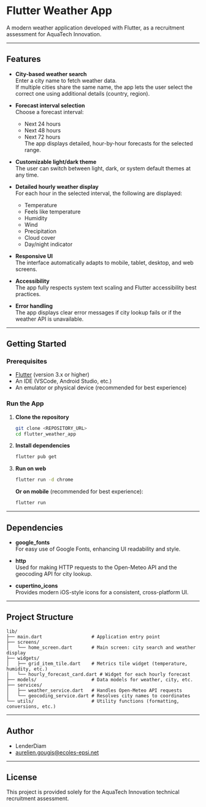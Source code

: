 # Flutter Weather App

A modern weather application developed with Flutter, as a recruitment assessment for AquaTech Innovation.

---

## Features

- **City-based weather search**  
  Enter a city name to fetch weather data.  
  If multiple cities share the same name, the app lets the user select the correct one using additional details (country, region).

- **Forecast interval selection**  
  Choose a forecast interval:
    - Next 24 hours
    - Next 48 hours
    - Next 72 hours  
      The app displays detailed, hour-by-hour forecasts for the selected range.

- **Customizable light/dark theme**  
  The user can switch between light, dark, or system default themes at any time.

- **Detailed hourly weather display**  
  For each hour in the selected interval, the following are displayed:
    - Temperature
    - Feels like temperature
    - Humidity
    - Wind
    - Precipitation
    - Cloud cover
    - Day/night indicator

- **Responsive UI**  
  The interface automatically adapts to mobile, tablet, desktop, and web screens.

- **Accessibility**  
  The app fully respects system text scaling and Flutter accessibility best practices.

- **Error handling**  
  The app displays clear error messages if city lookup fails or if the weather API is unavailable.

---

## Getting Started

### Prerequisites

- [Flutter](https://flutter.dev/docs/get-started/install) (version 3.x or higher)
- An IDE (VSCode, Android Studio, etc.)
- An emulator or physical device (recommended for best experience)

### Run the App

1. **Clone the repository**
   ```bash
   git clone <REPOSITORY_URL>
   cd flutter_weather_app
   ```

2. **Install dependencies**
   ```bash
   flutter pub get
   ```

3. **Run on web**
   ```bash
   flutter run -d chrome
   ```
   **Or on mobile** (recommended for best experience):
   ```bash
   flutter run
   ```

---

## Dependencies

- **google_fonts**  
  For easy use of Google Fonts, enhancing UI readability and style.

- **http**  
  Used for making HTTP requests to the Open-Meteo API and the geocoding API for city lookup.

- **cupertino_icons**  
  Provides modern iOS-style icons for a consistent, cross-platform UI.

---

## Project Structure

```
lib/
├── main.dart                  # Application entry point
├── screens/
│   └── home_screen.dart       # Main screen: city search and weather display
├── widgets/
│   ├── grid_item_tile.dart    # Metrics tile widget (temperature, humidity, etc.)
│   └── hourly_forecast_card.dart # Widget for each hourly forecast
├── models/                    # Data models for weather, city, etc.
├── services/
│   ├── weather_service.dart   # Handles Open-Meteo API requests
│   └── geocoding_service.dart # Resolves city names to coordinates
└── utils/                     # Utility functions (formatting, conversions, etc.)
```

---

## Author

- LenderDiam
- aurelien.gougis@ecoles-epsi.net

---

## License

This project is provided solely for the AquaTech Innovation technical recruitment assessment.